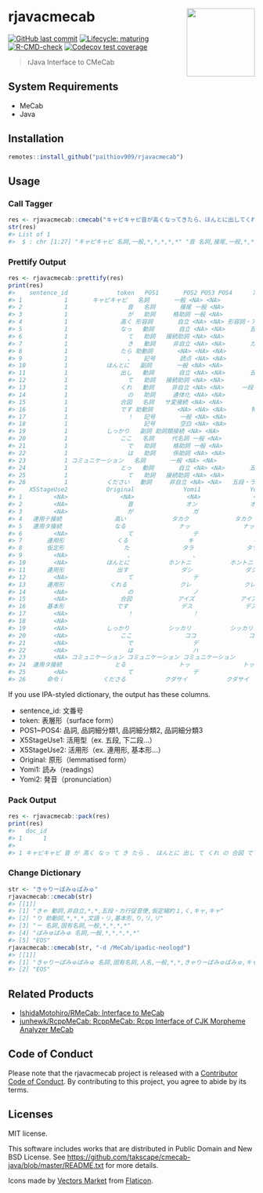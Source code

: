 
<!-- README.md is generated from README.Rmd. Please edit that file -->

# rjavacmecab <a href='https://paithiov909.github.io/rjavacmecab'><img src='https://raw.githack.com/paithiov909/rjavacmecab/master/man/figures/logo.png' align="right" height="139" /></a>

<!-- badges: start -->

[![GitHub last
commit](https://img.shields.io/github/last-commit/paithiov909/rjavacmecab)](#)
[![Lifecycle:
maturing](https://img.shields.io/badge/lifecycle-maturing-blue.svg)](https://www.tidyverse.org/lifecycle/#maturing)
[![R-CMD-check](https://github.com/paithiov909/rjavacmecab/actions/workflows/R-CMD-check.yml/badge.svg)](https://github.com/paithiov909/rjavacmecab/actions/workflows/R-CMD-check.yml)
[![Codecov test
coverage](https://codecov.io/gh/paithiov909/rjavacmecab/branch/main/graph/badge.svg)](https://codecov.io/gh/paithiov909/rjavacmecab?branch=main)
<!-- badges: end -->

> rJava Interface to CMeCab

## System Requirements

-   MeCab
-   Java

## Installation

``` r
remotes::install_github("paithiov909/rjavacmecab")
```

## Usage

### Call Tagger

``` r
res <- rjavacmecab::cmecab("キャピキャピ音が高くなってきたら、ほんとに出してくれの合図です！　しっかりここではコミュニケーションとってください")
str(res)
#> List of 1
#>  $ : chr [1:27] "キャピキャピ 名詞,一般,*,*,*,*,*" "音 名詞,接尾,一般,*,*,*,音,オン,オン" "が 助詞,格助詞,一般,*,*,*,が,ガ,ガ" "高く 形容詞,自立,*,*,形容詞・アウオ段,連用テ接続,高い,タカク,タカク" ...
```

### Prettify Output

``` r
res <- rjavacmecab::prettify(res)
print(res)
#>    sentence_id              token   POS1       POS2 POS3 POS4      X5StageUse1
#> 1            1       キャピキャピ   名詞       一般 <NA> <NA>             <NA>
#> 2            1                 音   名詞       接尾 一般 <NA>             <NA>
#> 3            1                 が   助詞     格助詞 一般 <NA>             <NA>
#> 4            1               高く 形容詞       自立 <NA> <NA> 形容詞・アウオ段
#> 5            1               なっ   動詞       自立 <NA> <NA>       五段・ラ行
#> 6            1                 て   助詞   接続助詞 <NA> <NA>             <NA>
#> 7            1                 き   動詞     非自立 <NA> <NA>       カ変・クル
#> 8            1               たら 助動詞       <NA> <NA> <NA>         特殊・タ
#> 9            1                 、   記号       読点 <NA> <NA>             <NA>
#> 10           1           ほんとに   副詞       一般 <NA> <NA>             <NA>
#> 11           1               出し   動詞       自立 <NA> <NA>       五段・サ行
#> 12           1                 て   助詞   接続助詞 <NA> <NA>             <NA>
#> 13           1               くれ   動詞     非自立 <NA> <NA>     一段・クレル
#> 14           1                 の   助詞     連体化 <NA> <NA>             <NA>
#> 15           1               合図   名詞   サ変接続 <NA> <NA>             <NA>
#> 16           1               です 助動詞       <NA> <NA> <NA>       特殊・デス
#> 17           1                 ！   記号       一般 <NA> <NA>             <NA>
#> 18           1                 　   記号       空白 <NA> <NA>             <NA>
#> 19           1           しっかり   副詞 助詞類接続 <NA> <NA>             <NA>
#> 20           1               ここ   名詞     代名詞 一般 <NA>             <NA>
#> 21           1                 で   助詞     格助詞 一般 <NA>             <NA>
#> 22           1                 は   助詞     係助詞 <NA> <NA>             <NA>
#> 23           1 コミュニケーション   名詞       一般 <NA> <NA>             <NA>
#> 24           1               とっ   動詞       自立 <NA> <NA>       五段・ラ行
#> 25           1                 て   助詞   接続助詞 <NA> <NA>             <NA>
#> 26           1           ください   動詞     非自立 <NA> <NA>   五段・ラ行特殊
#>    X5StageUse2           Original              Yomi1              Yomi2
#> 1         <NA>               <NA>               <NA>               <NA>
#> 2         <NA>                 音               オン               オン
#> 3         <NA>                 が                 ガ                 ガ
#> 4   連用テ接続               高い             タカク             タカク
#> 5   連用タ接続               なる               ナッ               ナッ
#> 6         <NA>                 て                 テ                 テ
#> 7       連用形               くる                 キ                 キ
#> 8       仮定形                 た               タラ               タラ
#> 9         <NA>                 、                 、                 、
#> 10        <NA>           ほんとに           ホントニ           ホントニ
#> 11      連用形               出す               ダシ               ダシ
#> 12        <NA>                 て                 テ                 テ
#> 13      連用形             くれる               クレ               クレ
#> 14        <NA>                 の                 ノ                 ノ
#> 15        <NA>               合図             アイズ             アイズ
#> 16      基本形               です               デス               デス
#> 17        <NA>                 ！                 ！                 ！
#> 18        <NA>                 　                 　                 　
#> 19        <NA>           しっかり           シッカリ           シッカリ
#> 20        <NA>               ここ               ココ               ココ
#> 21        <NA>                 で                 デ                 デ
#> 22        <NA>                 は                 ハ                 ワ
#> 23        <NA> コミュニケーション コミュニケーション コミュニケーション
#> 24  連用タ接続               とる               トッ               トッ
#> 25        <NA>                 て                 テ                 テ
#> 26      命令ｉ           くださる           クダサイ           クダサイ
```

If you use IPA-styled dictionary, the output has these columns.

-   sentence\_id: 文番号
-   token: 表層形（surface form）
-   POS1\~POS4: 品詞, 品詞細分類1, 品詞細分類2, 品詞細分類3
-   X5StageUse1: 活用型（ex. 五段, 下二段…）
-   X5StageUse2: 活用形（ex. 連用形, 基本形…）
-   Original: 原形（lemmatised form）
-   Yomi1: 読み（readings）
-   Yomi2: 発音（pronunciation）

### Pack Output

``` r
res <- rjavacmecab::pack(res)
print(res)
#>   doc_id
#> 1      1
#>                                                                                                                                          text
#> 1 キャピキャピ 音 が 高く なっ て き たら 、 ほんとに 出し て くれ の 合図 です ！ 　 しっかり ここ で は コミュニケーション とっ て ください
```

### Change Dictionary

``` r
str <- "きゃりーぱみゅぱみゅ"
rjavacmecab::cmecab(str)
#> [[1]]
#> [1] "きゃ 動詞,非自立,*,*,五段・カ行促音便,仮定縮約１,く,キャ,キャ"
#> [2] "り 助動詞,*,*,*,文語・リ,基本形,り,リ,リ"                     
#> [3] "ー 名詞,固有名詞,一般,*,*,*,*"                                
#> [4] "ぱみゅぱみゅ 名詞,一般,*,*,*,*,*"                             
#> [5] "EOS"
rjavacmecab::cmecab(str, "-d /MeCab/ipadic-neologd")
#> [[1]]
#> [1] "きゃりーぱみゅぱみゅ 名詞,固有名詞,人名,一般,*,*,きゃりーぱみゅぱみゅ,キャリーパミュパミュ,キャリーパミュパミュ"
#> [2] "EOS"
```

## Related Products

-   [IshidaMotohiro/RMeCab: Interface to
    MeCab](https://github.com/IshidaMotohiro/RMeCab)
-   [junhewk/RcppMeCab: RcppMeCab: Rcpp Interface of CJK Morpheme
    Analyzer MeCab](https://github.com/junhewk/RcppMeCab)

## Code of Conduct

Please note that the rjavacmecab project is released with a [Contributor
Code of
Conduct](https://paithiov909.github.io/rjavacmecab/CODE_OF_CONDUCT.html).
By contributing to this project, you agree to abide by its terms.

## Licenses

MIT license.

This software includes works that are distributed in Public Domain and
New BSD License. See
<https://github.com/takscape/cmecab-java/blob/master/README.txt> for
more details.

Icons made by [Vectors
Market](https://www.flaticon.com/authors/vectors-market) from
[Flaticon](https://www.flaticon.com/).

